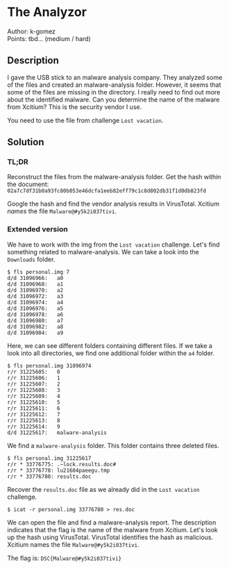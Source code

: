 # The Analyzor

Author: k-gomez \
Points: tbd... (medium / hard)

## Description

I gave the USB stick to an malware analysis company. They analyzed some of the files and created an malware-analysis folder. However, it seems that some of the files are missing in the directory. I really need to find out more about the identified malware. Can you determine the name of the malware from Xcitium? This is the security vendor I use.

You need to use the file from challenge `Lost vacation`.

## Solution

### TL;DR

Reconstruct the files from the malware-analysis folder. Get the hash within the document: `02a7c7df31b0a93fc80b053e46dcfa1eeb82eff79c1c8d802db31f1d0db823fd`

Google the hash and find the vendor analysis results in VirusTotal. Xcitium *names* the file `Malware@#y5k2i037tivi`.


### Extended version

We have to work with the img from the `Lost vacation` challenge. Let's find something related to malware-analysis. We can take a look into the `Downloads` folder.
```
$ fls personal.img 7 
d/d 31096966:   a0
d/d 31096968:   a1
d/d 31096970:   a2
d/d 31096972:   a3
d/d 31096974:   a4
d/d 31096976:   a5
d/d 31096978:   a6
d/d 31096980:   a7
d/d 31096982:   a8
d/d 31096984:   a9
```

Here, we can see different folders containing different files. If we take a look into all directories, we find one additional folder within the `a4` folder.
```
$ fls personal.img 31096974 
r/r 31225605:   0
r/r 31225606:   1
r/r 31225607:   2
r/r 31225608:   3
r/r 31225609:   4
r/r 31225610:   5
r/r 31225611:   6
r/r 31225612:   7
r/r 31225613:   8
r/r 31225614:   9
d/d 31225617:   malware-analysis
```

We find a `malware-analysis` folder. This folder contains three deleted files.
```
$ fls personal.img 31225617 
r/r * 33776775: .~lock.results.doc#
r/r * 33776778: lu21604paeegu.tmp
r/r * 33776780: results.doc
```

Recover the `results.doc` file as we already did in the `Lost vacation` challenge.
```
$ icat -r personal.img 33776780 > res.doc 
```

We can open the file and find a malware-analysis report. The description indicates that the flag is the name of the malware from Xcitium. Let's look up the hash using VirusTotal. VirusTotal identifies the hash as malicious. Xcitium names the file `Malware@#y5k2i037tivi`.

The flag is: `DSC{Malware@#y5k2i037tivi}`
